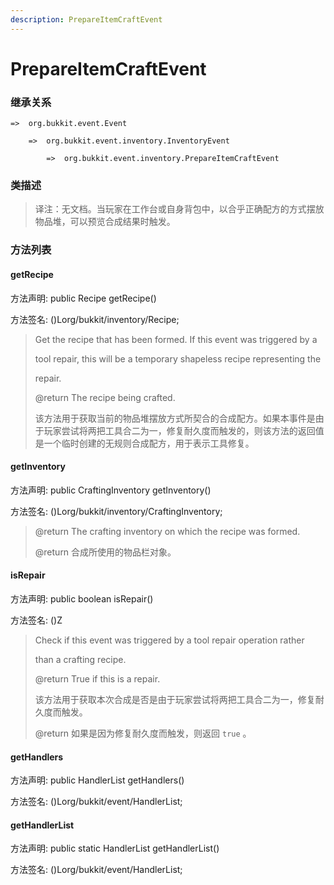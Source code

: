 ```yaml
---
description: PrepareItemCraftEvent
---
```


# PrepareItemCraftEvent

### 继承关系

    =>  org.bukkit.event.Event

        =>  org.bukkit.event.inventory.InventoryEvent

            =>  org.bukkit.event.inventory.PrepareItemCraftEvent

### 类描述

> 译注：无文档。当玩家在工作台或自身背包中，以合乎正确配方的方式摆放物品堆，可以预览合成结果时触发。

### 方法列表

#### getRecipe

方法声明: public Recipe getRecipe()

方法签名: ()Lorg/bukkit/inventory/Recipe;

> Get the recipe that has been formed. If this event was triggered by a
>
> tool repair, this will be a temporary shapeless recipe representing the
>
> repair.
>
> @return The recipe being crafted.
>
> 该方法用于获取当前的物品堆摆放方式所契合的合成配方。如果本事件是由于玩家尝试将两把工具合二为一，修复耐久度而触发的，则该方法的返回值是一个临时创建的无规则合成配方，用于表示工具修复。

#### getInventory

方法声明: public CraftingInventory getInventory()

方法签名: ()Lorg/bukkit/inventory/CraftingInventory;

> @return The crafting inventory on which the recipe was formed.
>
> @return 合成所使用的物品栏对象。

#### isRepair

方法声明: public boolean isRepair()

方法签名: ()Z

> Check if this event was triggered by a tool repair operation rather
>
> than a crafting recipe.
>
> @return True if this is a repair.
>
> 该方法用于获取本次合成是否是由于玩家尝试将两把工具合二为一，修复耐久度而触发。
>
> @return 如果是因为修复耐久度而触发，则返回 `true` 。

#### getHandlers

方法声明: public HandlerList getHandlers()

方法签名: ()Lorg/bukkit/event/HandlerList;

#### getHandlerList

方法声明: public static HandlerList getHandlerList()

方法签名: ()Lorg/bukkit/event/HandlerList;